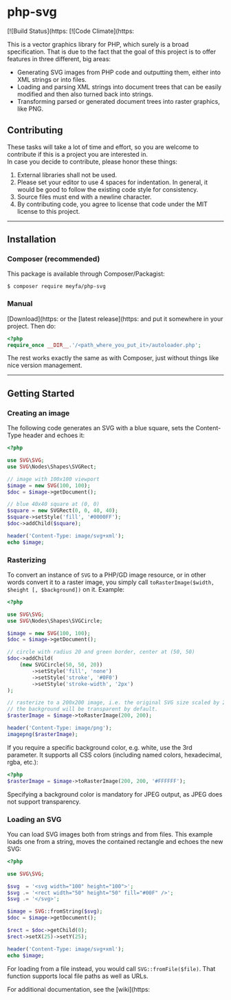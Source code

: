# php-svg

[![Build Status](https:
[![Code Climate](https:

This is a vector graphics library for PHP, which surely is a broad
specification. That is due to the fact that the goal of this project is to
offer features in three different, big areas:

- Generating SVG images from PHP code and outputting them, either into XML
    strings or into files.
- Loading and parsing XML strings into document trees that can be easily
    modified and then also turned back into strings.
- Transforming parsed or generated document trees into raster graphics,
    like PNG.



## Contributing

These tasks will take a lot of time and effort, so you are welcome to contribute
if this is a project you are interested in.  
In case you decide to contribute, please honor these things:

1. External libraries shall not be used.
2. Please set your editor to use 4 spaces for indentation. In general, it would
    be good to follow the existing code style for consistency.
3. Source files must end with a newline character.
4. By contributing code, you agree to license that code under the MIT license to
    this project.



---



## Installation

### Composer (recommended)

This package is available through Composer/Packagist:

```
$ composer require meyfa/php-svg
```

### Manual

[Download](https:
or the [latest release](https:
and put it somewhere in your project. Then do:

```php
<?php
require_once __DIR__.'/<path_where_you_put_it>/autoloader.php';
```

The rest works exactly the same as with Composer, just without things like nice
version management.



---



## Getting Started

### Creating an image

The following code generates an SVG with a blue square, sets the Content-Type
header and echoes it:

```php
<?php

use SVG\SVG;
use SVG\Nodes\Shapes\SVGRect;

// image with 100x100 viewport
$image = new SVG(100, 100);
$doc = $image->getDocument();

// blue 40x40 square at (0, 0)
$square = new SVGRect(0, 0, 40, 40);
$square->setStyle('fill', '#0000FF');
$doc->addChild($square);

header('Content-Type: image/svg+xml');
echo $image;
```

### Rasterizing

To convert an instance of `SVG` to a PHP/GD image resource, or in other words
convert it to a raster image, you simply call
`toRasterImage($width, $height [, $background])` on it. Example:

```php
<?php

use SVG\SVG;
use SVG\Nodes\Shapes\SVGCircle;

$image = new SVG(100, 100);
$doc = $image->getDocument();

// circle with radius 20 and green border, center at (50, 50)
$doc->addChild(
    (new SVGCircle(50, 50, 20))
        ->setStyle('fill', 'none')
        ->setStyle('stroke', '#0F0')
        ->setStyle('stroke-width', '2px')
);

// rasterize to a 200x200 image, i.e. the original SVG size scaled by 2.
// the background will be transparent by default.
$rasterImage = $image->toRasterImage(200, 200);

header('Content-Type: image/png');
imagepng($rasterImage);
```

If you require a specific background color, e.g. white, use the 3rd parameter.
It supports all CSS colors (including named colors, hexadecimal, rgba, etc.):

```php
<?php
$rasterImage = $image->toRasterImage(200, 200, '#FFFFFF');
```

Specifying a background color is mandatory for JPEG output, as JPEG does not
support transparency.

### Loading an SVG

You can load SVG images both from strings and from files. This example loads one
from a string, moves the contained rectangle and echoes the new SVG:

```php
<?php

use SVG\SVG;

$svg  = '<svg width="100" height="100">';
$svg .= '<rect width="50" height="50" fill="#00F" />';
$svg .= '</svg>';

$image = SVG::fromString($svg);
$doc = $image->getDocument();

$rect = $doc->getChild(0);
$rect->setX(25)->setY(25);

header('Content-Type: image/svg+xml');
echo $image;
```

For loading from a file instead, you would call `SVG::fromFile($file)`.
That function supports local file paths as well as URLs.

For additional documentation, see the [wiki](https:
